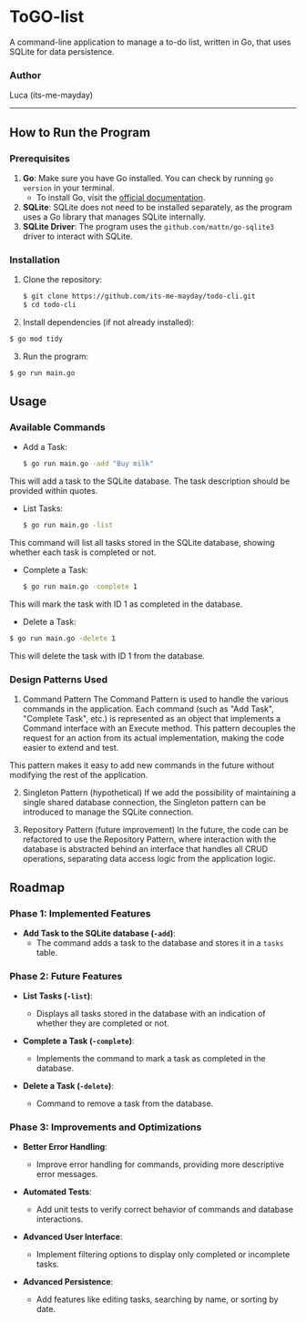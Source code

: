 # ToGO-list

A command-line application to manage a to-do list, written in Go, that uses SQLite for data persistence.

### Author
Luca (its-me-mayday)

---

## How to Run the Program

### Prerequisites

1. **Go**: Make sure you have Go installed. You can check by running `go version` in your terminal.
   - To install Go, visit the [official documentation](https://golang.org/doc/install).
2. **SQLite**: SQLite does not need to be installed separately, as the program uses a Go library that manages SQLite internally.
3. **SQLite Driver**: The program uses the `github.com/mattn/go-sqlite3` driver to interact with SQLite.

### Installation

1. Clone the repository:
   ```bash
   $ git clone https://github.com/its-me-mayday/todo-cli.git
   $ cd todo-cli
   ```
2. Install dependencies (if not already installed):

  ```bash
  $ go mod tidy
  ```

3. Run the program:

  ```bash
  $ go run main.go
  ```

## Usage
### Available Commands

- Add a Task:

  ```bash
  $ go run main.go -add "Buy milk"
  ```
This will add a task to the SQLite database. The task description should be provided within quotes.

- List Tasks:

  ```bash
  $ go run main.go -list
  ```
This command will list all tasks stored in the SQLite database, showing whether each task is completed or not.

- Complete a Task:

  ```bash
  $ go run main.go -complete 1
  ```
This will mark the task with ID 1 as completed in the database.

- Delete a Task:

```bash
$ go run main.go -delete 1
```
This will delete the task with ID 1 from the database.

### Design Patterns Used
1. Command Pattern
The Command Pattern is used to handle the various commands in the application. Each command (such as "Add Task", "Complete Task", etc.) is represented as an object that implements a Command interface with an Execute method. This pattern decouples the request for an action from its actual implementation, making the code easier to extend and test.

This pattern makes it easy to add new commands in the future without modifying the rest of the application.

2. Singleton Pattern (hypothetical)
If we add the possibility of maintaining a single shared database connection, the Singleton pattern can be introduced to manage the SQLite connection.

3. Repository Pattern (future improvement)
In the future, the code can be refactored to use the Repository Pattern, where interaction with the database is abstracted behind an interface that handles all CRUD operations, separating data access logic from the application logic.

## Roadmap

### Phase 1: Implemented Features
- **Add Task to the SQLite database (`-add`)**:
  - The command adds a task to the database and stores it in a `tasks` table.

### Phase 2: Future Features
- **List Tasks (`-list`)**:
  - Displays all tasks stored in the database with an indication of whether they are completed or not.
  
- **Complete a Task (`-complete`)**:
  - Implements the command to mark a task as completed in the database.

- **Delete a Task (`-delete`)**:
  - Command to remove a task from the database.

### Phase 3: Improvements and Optimizations
- **Better Error Handling**:
  - Improve error handling for commands, providing more descriptive error messages.
  
- **Automated Tests**:
  - Add unit tests to verify correct behavior of commands and database interactions.

- **Advanced User Interface**:
  - Implement filtering options to display only completed or incomplete tasks.

- **Advanced Persistence**:
  - Add features like editing tasks, searching by name, or sorting by date.